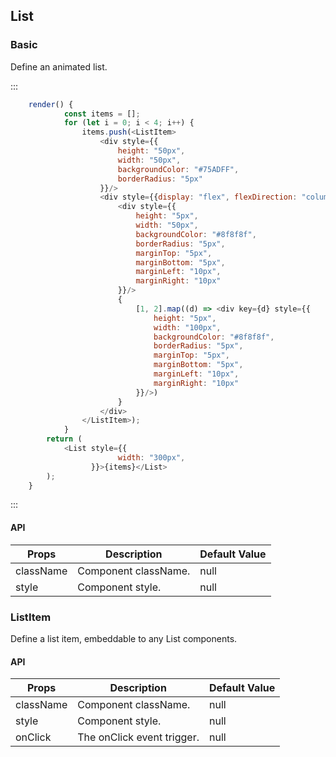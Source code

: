 ## List
### Basic
Define an animated list.

:::
```js
    render() {
            const items = [];
            for (let i = 0; i < 4; i++) {
                items.push(<ListItem>
                    <div style={{
                        height: "50px",
                        width: "50px",
                        backgroundColor: "#75ADFF",
                        borderRadius: "5px"
                    }}/>
                    <div style={{display: "flex", flexDirection: "column"}}>
                        <div style={{
                            height: "5px",
                            width: "50px",
                            backgroundColor: "#8f8f8f",
                            borderRadius: "5px",
                            marginTop: "5px",
                            marginBottom: "5px",
                            marginLeft: "10px",
                            marginRight: "10px"
                        }}/>
                        {
                            [1, 2].map((d) => <div key={d} style={{
                                height: "5px",
                                width: "100px",
                                backgroundColor: "#8f8f8f",
                                borderRadius: "5px",
                                marginTop: "5px",
                                marginBottom: "5px",
                                marginLeft: "10px",
                                marginRight: "10px"
                            }}/>)
                        }
                    </div>
                </ListItem>);
            }
        return (
            <List style={{
                        width: "300px",
                  }}>{items}</List>
        );
    }
```
:::

#### API

| Props | Description | Default Value |
| ------------- | ----------- | ----------- |
| className | Component className. | null |
| style | Component style. | null |

### ListItem

Define a list item, embeddable to any List components.

#### API

| Props | Description | Default Value |
| ------------- | ----------- | ----------- |
| className | Component className. | null |
| style | Component style. | null |
| onClick | The onClick event trigger. | null |


&nbsp;
